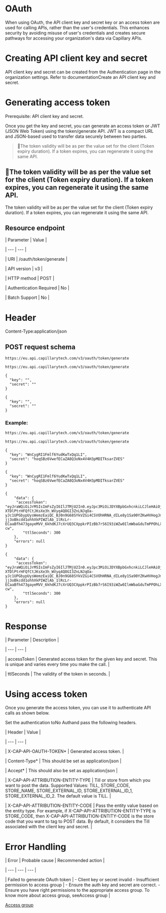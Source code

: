 # OAuth

When using OAuth, the API client key and secret key or an access token are used for calling APIs, rather than the user's credentials. This enhances security by avoiding misuse of user's credentials and creates secure pathways for accessing your organization's data via Capillary APIs.

# Creating API client key and secret

API client key and secret can be created from the Authentication page in the organization settings. Refer to documentationCreate an API client key and secret.

# Generating access token

Prerequisite: API client key and secret.

Once you get the key and secret, you can generate an access token or JWT (JSON Web Token) using the token/generate API. JWT is a compact URL and JSON-based used to transfer data securely between two parties.

> 📘The token validity will be as per the value set for the client (Token expiry duration). If a token expires, you can regenerate it using the same API.

## 📘The token validity will be as per the value set for the client (Token expiry duration). If a token expires, you can regenerate it using the same API.

The token validity will be as per the value set for the client (Token expiry duration). If a token expires, you can regenerate it using the same API.

## Resource endpoint

| Parameter | Value |

| --- | --- |

| URI | /oauth/token/generate |

| API version | v3 |

| HTTP method | POST |

| Authentication Required | No |

| Batch Support | No |



# Header

Content-Type:application/json

## POST request schema

```
https://eu.api.capillarytech.com/v3/oauth/token/generate
```

```
https://eu.api.capillarytech.com/v3/oauth/token/generate
```

```
{
  "key": "",
  "secret": ""
}
```

```
{
  "key": "",
  "secret": ""
}
```

### Example:

```
https://eu.api.capillarytech.com/v3/oauth/token/generate
```

```
https://eu.api.capillarytech.com/v3/oauth/token/generate
```

```
{
  "key": "WnCygRI1Fmlf6YudKwTxQq1LI",
  "secret": "hoqSBz6VwefECaZA8Q3oNx4V4H3pMDITksarZVES"
}
```

```
{
  "key": "WnCygRI1Fmlf6YudKwTxQq1LI",
  "secret": "hoqSBz6VwefECaZA8Q3oNx4V4H3pMDITksarZVES"
}
```

```
{
    "data": {
     "accessToken": "eyJraWQiOiJrMSIsImFsZyI6IlJTMjU2In0.eyJpc3MiOiJDYXBpbGxhcnkiLCJleHAiOjE1NzUyNzAyNzAsImp0aSI6IjJaX2FqUjcwYzJABChVUjlDVTVpUlEiLCJpYXQiOjE1NzUyNjk5NzAsInN1YiI6Im5hbWVfODQzNjIwODIwMSIsImNsaWVudF9pZCI6MjEsIm9yZ19pZCI6MTExNSwidG9rZW5fdXNlIjoidG9rZW5fYWNjZXNzIn0.Ala1-XTDlPtrHFQfCtJKsXe3h_WVyq4QOGI3ZnLNJqOa-yJc1UPGbypUysWemzEaiQC_BJ0n9G68SYkVZGi4CSVOhHRNA_dILe8y1Sa90YZKwHVHogJmIKzLmksJrTbjn8s8hSMePBaaUcEdUZ1XssxdFrZhEHHN1fWVYtkdb74PB3sZ7OMDqKUysON8YTNQxLgKOJ3kq0o2QUUDQo1q3gxXFuswate6-jj3oBkcdd1ohhXkPIWZlAb_1lRcLr-ECaaBfh473gayeMVV_6khdKJ7cXrUQ3CXppkrPIzBb7rS6I93iWZw0IlmWbaGduTmPPOhLX6HZLOb84Y28st-cw",
        "ttlSeconds": 300
    },
    "errors": null
}
```

```
{
    "data": {
     "accessToken": "eyJraWQiOiJrMSIsImFsZyI6IlJTMjU2In0.eyJpc3MiOiJDYXBpbGxhcnkiLCJleHAiOjE1NzUyNzAyNzAsImp0aSI6IjJaX2FqUjcwYzJABChVUjlDVTVpUlEiLCJpYXQiOjE1NzUyNjk5NzAsInN1YiI6Im5hbWVfODQzNjIwODIwMSIsImNsaWVudF9pZCI6MjEsIm9yZ19pZCI6MTExNSwidG9rZW5fdXNlIjoidG9rZW5fYWNjZXNzIn0.Ala1-XTDlPtrHFQfCtJKsXe3h_WVyq4QOGI3ZnLNJqOa-yJc1UPGbypUysWemzEaiQC_BJ0n9G68SYkVZGi4CSVOhHRNA_dILe8y1Sa90YZKwHVHogJmIKzLmksJrTbjn8s8hSMePBaaUcEdUZ1XssxdFrZhEHHN1fWVYtkdb74PB3sZ7OMDqKUysON8YTNQxLgKOJ3kq0o2QUUDQo1q3gxXFuswate6-jj3oBkcdd1ohhXkPIWZlAb_1lRcLr-ECaaBfh473gayeMVV_6khdKJ7cXrUQ3CXppkrPIzBb7rS6I93iWZw0IlmWbaGduTmPPOhLX6HZLOb84Y28st-cw",
        "ttlSeconds": 300
    },
    "errors": null
}
```

# Response

| Parameter | Description |

| --- | --- |

| accessToken | Generated access token for the given key and secret. This is unique and varies every time you make the call. |

| ttlSeconds | The validity of the token in seconds. |



# Using access token

Once you generate the access token, you can use it to authenticate API calls as shown below.

Set the authentication toNo Authand pass the following headers.

| Header | Value |

| --- | --- |

| X-CAP-API-OAUTH-TOKEN* | Generated access token. |

| Content-Type* | This should be set as application/json |

| Accept* | This should also be set as application/json |

| X-CAP-API-ATTRIBUTION-ENTITY-TYPE | Till or store from which you want to post the data. Supported Values: TILL, STORE_CODE, STORE_NAME, STORE_EXTERNAL_ID, STORE_EXTERNAL_ID_1, STORE_EXTERNAL_ID_2. The default value is TILL. |

| X-CAP-API-ATTRIBUTION-ENTITY-CODE | Pass the entity value based on the entity type. For example, if X-CAP-API-ATTRIBUTION-ENTITY-TYPE is STORE_CODE, then X-CAP-API-ATTRIBUTION-ENTITY-CODE is the store code that you want to tag to POST data. By default, it considers the Till associated with the client key and secret. |



# Error Handling

| Error | Probable cause | Recommended action |

| --- | --- | --- |

| Failed to generate OAuth token | - Client key or secret invalid - Insufficient permission to access group | - Ensure the auth key and secret are correct.  - Ensure you have right permissions to the appropriate access group. To know more about access group, seeAccess group |



[Access group](/docs/access-group#access-group)
